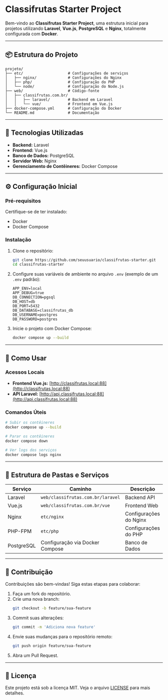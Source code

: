 # Classifrutas Starter Project

Bem-vindo ao **Classifrutas Starter Project**, uma estrutura inicial para projetos utilizando **Laravel**, **Vue.js**, **PostgreSQL** e **Nginx**, totalmente configurada com **Docker**.

---

## 📦 Estrutura do Projeto

```plaintext
projeto/
├── etc/                    # Configurações de serviços
│   ├── nginx/              # Configurações do Nginx
│   ├── php/                # Configuração do PHP
│   └── node/               # Configuração do Node.js
├── web/                    # Código-fonte
│   ├── classifrutas.com.br/
│   │   ├── laravel/        # Backend em Laravel
│   │   └── vue/            # Frontend em Vue.js
├── docker-compose.yml      # Configuração do Docker
└── README.md               # Documentação
```

---

## 🚀 Tecnologias Utilizadas

- **Backend:** Laravel
- **Frontend:** Vue.js
- **Banco de Dados:** PostgreSQL
- **Servidor Web:** Nginx
- **Gerenciamento de Contêineres:** Docker Compose

---

## ⚙️ Configuração Inicial

### **Pré-requisitos**
Certifique-se de ter instalado:
- Docker
- Docker Compose

### **Instalação**

1. Clone o repositório:
   ```bash
   git clone https://github.com/seuusuario/classifrutas-starter.git
   cd classifrutas-starter
   ```

2. Configure suas variáveis de ambiente no arquivo `.env` (exemplo de um `.env` padrão):
   ```dotenv
   APP_ENV=local
   APP_DEBUG=true
   DB_CONNECTION=pgsql
   DB_HOST=db
   DB_PORT=5432
   DB_DATABASE=classifrutas_db
   DB_USERNAME=postgres
   DB_PASSWORD=postgres
   ```

3. Inicie o projeto com Docker Compose:
   ```bash
   docker compose up --build
   ```

---

## 🔧 Como Usar

### Acessos Locais
- **Frontend Vue.js:** [http://classifrutas.local:88](http://classifrutas.local:88)
- **API Laravel:** [http://api.classifrutas.local:88](http://api.classifrutas.local:88)

### Comandos Úteis

```bash
# Subir os contêineres
docker compose up --build

# Parar os contêineres
docker compose down

# Ver logs dos serviços
docker compose logs nginx
```

---

## 📂 Estrutura de Pastas e Serviços

| Serviço   | Caminho                            | Descrição               |
|-----------|------------------------------------|-------------------------|
| Laravel   | `web/classifrutas.com.br/laravel` | Backend API             |
| Vue.js    | `web/classifrutas.com.br/vue`     | Frontend Web            |
| Nginx     | `etc/nginx`                       | Configurações do Nginx  |
| PHP-FPM   | `etc/php`                         | Configurações do PHP    |
| PostgreSQL| Configuração via Docker Compose   | Banco de Dados          |

---

## 🤝 Contribuição

Contribuições são bem-vindas! Siga estas etapas para colaborar:

1. Faça um fork do repositório.
2. Crie uma nova branch:
   ```bash
   git checkout -b feature/sua-feature
   ```
3. Commit suas alterações:
   ```bash
   git commit -m 'Adiciona nova feature'
   ```
4. Envie suas mudanças para o repositório remoto:
   ```bash
   git push origin feature/sua-feature
   ```
5. Abra um Pull Request.

---

## 📝 Licença

Este projeto está sob a licença MIT. Veja o arquivo [LICENSE](LICENSE) para mais detalhes.
